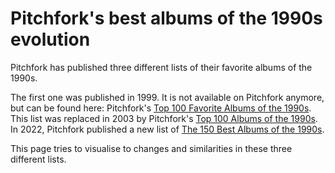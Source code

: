 # Pitchfork's best albums of the 1990s evolution

Pitchfork has published three different lists of their favorite albums of the
1990s.

The first one was published in 1999. It is not available on Pitchfork anymore,
but can be found here: Pitchfork's
[Top 100 Favorite Albums of the 1990s](https://www.listal.com/list/pitchforks-top-100-albums-1990s-mrsaturn).
This list was replaced in 2003 by Pitchfork's
[Top 100 Albums of the 1990s](https://pitchfork.com/features/lists-and-guides/5923-top-100-albums-of-the-1990s/).
In 2022, Pitchfork published a new list of
[The 150 Best Albums of the 1990s](https://pitchfork.com/features/lists-and-guides/the-best-albums-of-the-1990s/).

This page tries to visualise to changes and similarities in these three
different lists.
